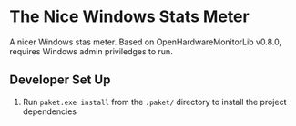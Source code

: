 # The Nice Windows Stats Meter

A nicer Windows stas meter. Based on OpenHardwareMonitorLib v0.8.0, requires Windows admin priviledges to run.

## Developer Set Up

1. Run `paket.exe install` from the `.paket/` directory to install the project dependencies
